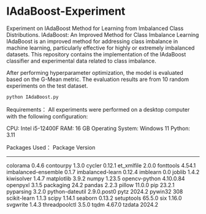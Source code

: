 # IAdaBoost-Experiment
Experiment on IAdaBoost Method for Learning from Imbalanced Class Distributions.
IAdaBoost: An Improved Method for Class Imbalance Learning
IAdaBoost is an improved method for addressing class imbalance in machine learning, particularly effective for highly or extremely imbalanced datasets. This repository contains the implementation of the IAdaBoost classifier and experimental data related to class imbalance.

After performing hyperparameter optimization, the model is evaluated based on the G-Mean metric. The evaluation results are from 10 random experiments on the test dataset.

```sh
python IAdaBoost.py
```

Requirements：
All experiments were performed on a desktop computer with the following configuration:

CPU: Intel i5-12400F
RAM: 16 GB
Operating System: Windows 11
Python: 3.11

Packages Used：
Package             Version
------------------- -----------
colorama            0.4.6
contourpy           1.3.0
cycler              0.12.1
et_xmlfile          2.0.0
fonttools           4.54.1
imbalanced-ensemble 0.1.7
imbalanced-learn    0.12.4
imblearn            0.0
joblib              1.4.2
kiwisolver          1.4.7
matplotlib          3.9.2
numpy               1.23.5
opencv-python       4.10.0.84
openpyxl            3.1.5
packaging           24.2
pandas              2.2.3
pillow              11.0.0
pip                 23.2.1
pyparsing           3.2.0
python-dateutil     2.9.0.post0
pytz                2024.2
pywin32             308
scikit-learn        1.1.3
scipy               1.14.1
seaborn             0.13.2
setuptools          65.5.0
six                 1.16.0
svgwrite            1.4.3
threadpoolctl       3.5.0
tqdm                4.67.0
tzdata              2024.2

